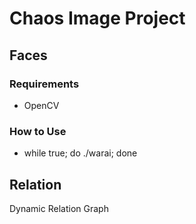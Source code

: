 # Chaos Image Project #

## Faces ##
### Requirements ###
* OpenCV
### How to Use ###
* while true; do ./warai; done

## Relation ##
Dynamic Relation Graph




